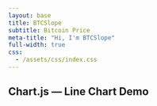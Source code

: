 ```yaml
---
layout: base
title: BTCSlope
subtitle: Bitcoin Price
meta-title: "Hi, I'm BTCSlope"
full-width: true
css:
  - /assets/css/index.css
---
```


<div class="container">
  <h2>Chart.js — Line Chart Demo</h2>
  <div>
    <canvas id="myChart"></canvas>
  </div>
</div>

